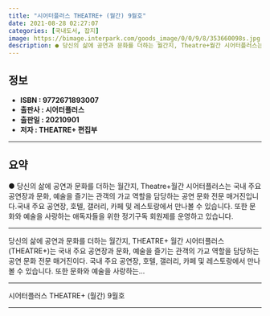 ```yaml
---
title: "시어터플러스 THEATRE+ (월간) 9월호"
date: 2021-08-28 02:27:07
categories: [국내도서, 잡지]
image: https://bimage.interpark.com/goods_image/0/0/9/8/353660098s.jpg
description: ● 당신의 삶에 공연과 문화를 더하는 월간지, Theatre+월간 시어터플러스는 국내 주요 공연장과 문화, 예술을 즐기는 관객의 가교 역할을 담당하는 공연 문화 전문 매거진입니다.국내 주요 공연장, 호텔, 갤러리, 카페 및 레스토랑에서 만나볼 수 있습니다. 또한 문화와 예술을 사랑하는
---
```


## **정보**

- **ISBN : 9772671893007**
- **출판사 : 시어터플러스**
- **출판일 : 20210901**
- **저자 : THEATRE+ 편집부**

------



## **요약**

●  당신의 삶에 공연과 문화를 더하는 월간지, Theatre+월간 시어터플러스는 국내 주요 공연장과 문화, 예술을 즐기는 관객의 가교 역할을 담당하는 공연 문화 전문 매거진입니다.국내 주요 공연장, 호텔, 갤러리, 카페 및 레스토랑에서 만나볼 수 있습니다. 또한 문화와 예술을 사랑하는 애독자들을 위한 정기구독 회원제를 운영하고 있습니다.

------

당신의 삶에 공연과 문화를 더하는 월간지, THEATRE+
월간 시어터플러스(THEATRE+)는 국내 주요 공연장과 문화, 예술을 즐기는 관객의 가교 역할을 담당하는 공연 문화 전문 매거진이다. 국내 주요 공연장, 호텔, 갤러리, 카페 및 레스토랑에서 만나볼 수 있습니다. 또한 문화와 예술을 사랑하는... 

------


시어터플러스 THEATRE+ (월간) 9월호 

------


